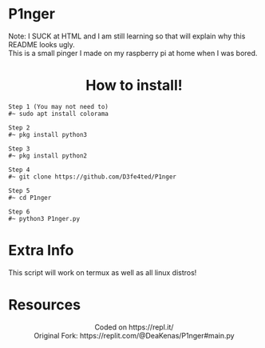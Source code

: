 # P1nger

  <div>Note: I SUCK at HTML and I am still learning so that will explain why this README looks ugly.
    <div>This is a small pinger I made on my raspberry pi at home when I was bored.

<h1 align="center">How to install!</h1>

<pre><code><div>Step 1 (You may not need to)
#~ sudo apt install colorama

<div>Step 2
#~ pkg install python3

<div>Step 3
#~ pkg install python2

<div>Step 4
#~ git clone https://github.com/D3fe4ted/P1nger

<div>Step 5
#~ cd P1nger

<div>Step 6
#~ python3 P1nger.py </code></pre>

<h1 align="left">Extra Info</h1>
<div> This script will work on termux as well as all linux distros!

<h1 align="left">Resources</h1>
<center><div>Coded on https://repl.it/
  <div>Original Fork: https://replit.com/@DeaKenas/P1nger#main.py
    </center>
